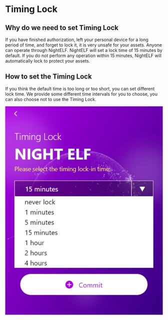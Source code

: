 # Timing Lock

## Why do we need to set Timing Lock

If you have finished authorization, left your personal device for a long period of time, and forget to lock it, it is very unsafe for your assets. Anyone can operate through NightELF. NightELF will set a lock time of 15 minutes by default. If you do not perform any operation within 15 minutes, NightELF will automatically lock to protect your assets.

## How to set the Timing Lock

If you think the default time is too long or too short, you can set different lock time. We provide some different time intervals for you to choose, you can also choose not to use the Timing Lock.

![Backup](../../Asset/time-lock.jpg)
